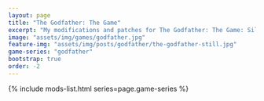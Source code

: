 ```yaml
---
layout: page
title: "The Godfather: The Game"
excerpt: "My modifications and patches for The Godfather: The Game: SilentPatch."
image: "assets/img/games/godfather.jpg"
feature-img: "assets/img/posts/godfather/the-godfather-still.jpg"
game-series: "godfather"
bootstrap: true
order: -2
---
```


{% include mods-list.html series=page.game-series %}

